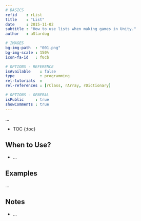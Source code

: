 ```yaml
---
# BASICS
refid    : rList
title    : "List"
date     : 2015-11-02
subtitle : "How to use lists when making games in Unity."
author   : aStardog

# IMAGES
bg-img-path  : "001.png"
bg-img-scale : 150%
icon-fa-id   : f0cb

# OPTIONS - REFERENCE
isAvailable    : false
type           : programming
rel-tutorials  : 
rel-references : [rClass, rArray, rDictionary]

# OPTIONS - GENERAL
isPublic     : true
showComments : true
---
```

...

* TOC
{:toc}

## When to Use?

* ...

## Examples

...

## Notes

* ...